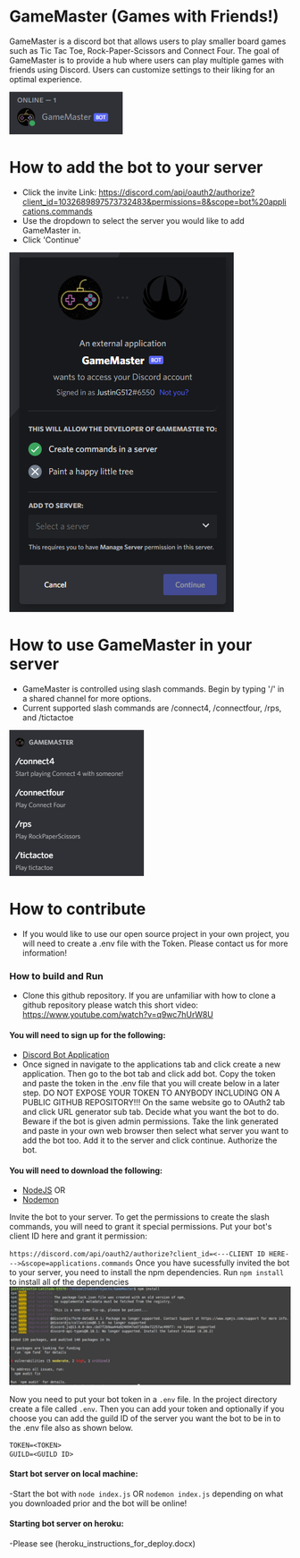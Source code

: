 # GameMaster (Games with Friends!)
GameMaster is a discord bot that allows users to play smaller board games such as Tic Tac Toe, Rock-Paper-Scissors and Connect Four. The goal of GameMaster is to provide a hub where users can play multiple games with friends using Discord. Users can customize settings to their liking for an optimal experience.  

![](images/2022-11-08-22-44-48.png)

# How to add the bot to your server



- Click the invite Link: https://discord.com/api/oauth2/authorize?client_id=1032689897573732483&permissions=8&scope=bot%20applications.commands
- Use the dropdown to select the server you would like to add GameMaster in.
- Click 'Continue'

![](images\2022-11-08-22-45-24.png)

# How to use GameMaster in your server

- GameMaster is controlled using slash commands.  Begin by typing '/' in a shared channel for more options.  
- Current supported slash commands are /connect4, /connectfour, /rps, and /tictactoe

![](images/2022-11-08-22-49-36.png)

# How to contribute

- If you would like to use our open source project in your own project, you will need to create a .env file with the Token.  Please contact us for more information! 

### How to build and Run

- Clone this github repository. If you are unfamiliar with how to clone a github repository please watch this short video: https://www.youtube.com/watch?v=q9wc7hUrW8U

#### You will need to sign up for the following:
-   [Discord Bot Application](https://discord.com/developers)
-   Once signed in navigate to the applications tab and click create a new application. Then go to the bot tab and click add bot. Copy the token and paste the token in the .env file that you will create below in a later step. DO NOT EXPOSE YOUR TOKEN TO ANYBODY INCLUDING ON A PUBLIC GITHUB REPOSITORY!!! On the same website go to OAuth2 tab and click URL generator sub tab. Decide what you want the bot to do. Beware if the bot is given admin permissions. Take the link generated and paste in your own web browser then select what server you want to add the bot too. Add it to the server and click continue. Authorize the bot.

#### You will need to download the following:
-   [NodeJS](https://nodejs.org) OR
-   [Nodemon](https://www.npmjs.com/package/nodemon) 

Invite the bot to your server. To get the permissions to create the slash commands, you will need to grant it special permissions. Put your bot's client ID here and grant it permission:

`https://discord.com/api/oauth2/authorize?client_id=<---CLIENT ID HERE--->&scope=applications.commands`
Once you have sucessfully invited the bot to your server, you need to install the npm dependencies.
Run `npm install` to install all of the dependencies
![](images/npminstall.png)

Now you need to put your bot token in a `.env` file. In the project directory create a file called `.env`. Then you can add your token and optionally if you choose you can add the  guild ID of the server you want the bot to be in to the .env file also as shown below.

```
TOKEN=<TOKEN>
GUILD=<GUILD ID>
```

#### Start bot server on local machine:
-Start the bot with `node index.js` OR `nodemon index.js` depending on what you downloaded prior and the bot will be online!

#### Starting bot server on heroku:
-Please see (heroku_instructions_for_deploy.docx)
